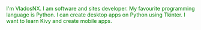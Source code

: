 <style>
  body {
    color: green;
  }
</style>

I'm VladosNX. I am software and sites developer. My favourite programming language is Python. I can create desktop apps on Python using Tkinter. I want to learn Kivy and create mobile apps.
